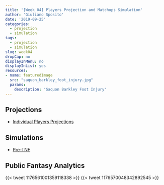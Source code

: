 ```yaml
---
title: '[Week 04] Players Projection and Matchups Simulation'
author: 'Giuliano Sposito'
date: '2019-09-25'
categories:
  - projection
  - simulation
tags:
  - projection
  - simulation
slug: week04
dropCap: no
displayInMenu: no
displayInList: yes
resources:
- name: featuredImage
  src: "saquon_barkley_foot_injury.jpg"
  params:
    description: "Saquon Barkley Foot Injury"
---
```


## Projections

- [Individual Players Projections](/reports/ffa_players_projection_week4.html)

## Simulations

- [Pre-TNF](/reports/dudes_simulation_week4_preTNF.html)

## Public Fantasy Analytics

{{< tweet 1176561001359118338 >}}
{{< tweet 1176570048342892545 >}}




